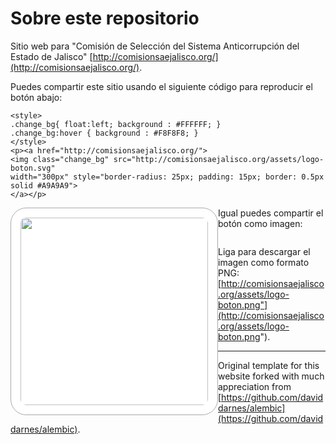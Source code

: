 # Sobre este repositorio

Sitio web para "Comisión de Selección del Sistema Anticorrupción del Estado de Jalisco" [http://comisionsaejalisco.org/](http://comisionsaejalisco.org/).

Puedes compartir este sitio usando el siguiente código para reproducir el botón abajo:

```
<style>
.change_bg{ float:left; background : #FFFFFF; }
.change_bg:hover { background : #F8F8F8; }
</style>
<p><a href="http://comisionsaejalisco.org/">
<img class="change_bg" src="http://comisionsaejalisco.org/assets/logo-boton.svg"
width="300px" style="border-radius: 25px; padding: 15px; border: 0.5px solid #A9A9A9">
</a></p>
```

<style>
.change_bg{ float:left; background : #FFFFFF; }
.change_bg:hover { background : #F8F8F8; }
</style>
<p><a href="http://comisionsaejalisco.org/">
<img class="change_bg" src="http://comisionsaejalisco.org/assets/logo-boton.svg"
width="300px" style="border-radius: 25px; padding: 15px; border: 0.5px solid #A9A9A9">
</a></p>


Igual puedes compartir el botón como imagen:  
<p><img rc="http://comisionsaejalisco.org/assets/logo-boton.png"></p>

Liga para descargar el imagen como formato PNG:  
[http://comisionsaejalisco.org/assets/logo-boton.png"](http://comisionsaejalisco.org/assets/logo-boton.png").


---

Original template for this website forked with much appreciation from [https://github.com/daviddarnes/alembic](https://github.com/daviddarnes/alembic).


